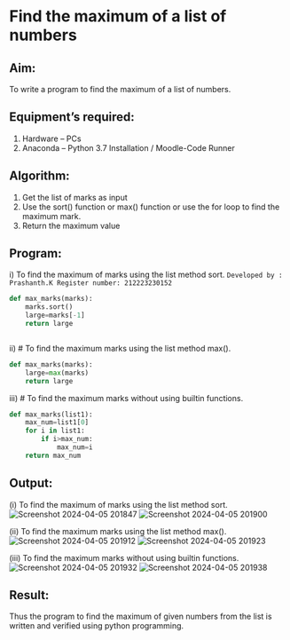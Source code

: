 # Find the maximum of a list of numbers
## Aim:
To write a program to find the maximum of a list of numbers.
## Equipment’s required:
1.	Hardware – PCs
2.	Anaconda – Python 3.7 Installation / Moodle-Code Runner
## Algorithm:
1.	Get the list of marks as input
2.	Use the sort() function or max() function or use the for loop to find the maximum mark.
3.	Return the maximum value
## Program:

i)	 To find the maximum of marks using the list method sort.
     ```
     Developed by : Prashanth.K
     Register number: 212223230152
     ```
```Python
def max_marks(marks):
    marks.sort()
    large=marks[-1]
    return large



```

ii)	# To find the maximum marks using the list method max().
```Python
def max_marks(marks):
    large=max(marks)
    return large


```

iii) # To find the maximum marks without using builtin functions.
```Python
def max_marks(list1):
    max_num=list1[0]
    for i in list1:
        if i>max_num:
            max_num=i
    return max_num


```



## Output:
(i) To find the maximum of marks using the list method sort.
![Screenshot 2024-04-05 201847](https://github.com/PRASHANTHRATHI/FindMaximum/assets/145743120/bb251470-291c-4ebf-be43-143ff848cfd3)
![Screenshot 2024-04-05 201900](https://github.com/PRASHANTHRATHI/FindMaximum/assets/145743120/818a95fa-98b7-4038-8d66-d079b9f1cf2f)


(ii) To find the maximum marks using the list method max().
![Screenshot 2024-04-05 201912](https://github.com/PRASHANTHRATHI/FindMaximum/assets/145743120/2ebd550e-a478-4214-be47-59ac87589742)
![Screenshot 2024-04-05 201923](https://github.com/PRASHANTHRATHI/FindMaximum/assets/145743120/26c2b373-b585-40da-b591-b15931c3c904)

(iii) To find the maximum marks without using builtin functions.
![Screenshot 2024-04-05 201932](https://github.com/PRASHANTHRATHI/FindMaximum/assets/145743120/74a2d412-5211-4337-9202-6637055e4357)
![Screenshot 2024-04-05 201938](https://github.com/PRASHANTHRATHI/FindMaximum/assets/145743120/bbf51443-ca0f-4bcb-8f0b-fd7aa481b01b)







## Result:
Thus the program to find the maximum of given numbers from the list is written and verified using python programming.
